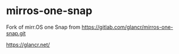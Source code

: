 # mirros-one-snap

Fork of mirr.OS one Snap from https://gitlab.com/glancr/mirros-one-snap.git

https://glancr.net/
